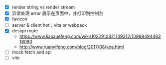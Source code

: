 - [x] render string vs render stream
- [x] 异常处理 error 展示在页面中，并打印到控制台
- [x] favicon
- [ ] server & client hot：vite or webpack
- [x] design route
  - https://www.liaoxuefeng.com/wiki/1022910821149312/1099849448318080
  - http://www.ruanyifeng.com/blog/2017/08/koa.html
- [ ] mock fetch and api
- [ ] vite
